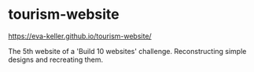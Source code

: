 # tourism-website

https://eva-keller.github.io/tourism-website/

The 5th website of a 'Build 10 websites' challenge. Reconstructing simple designs and recreating them. 
